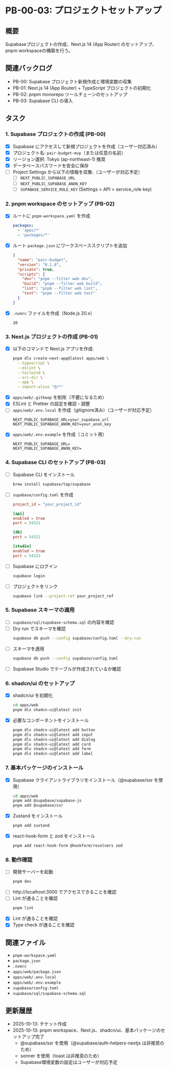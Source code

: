 # PB-00-03: プロジェクトセットアップ

## 概要
Supabaseプロジェクトの作成、Next.js 14 (App Router) のセットアップ、pnpm workspaceの構築を行う。

## 関連バックログ
- PB-00: Supabase プロジェクト新規作成と環境変数の収集
- PB-01: Next.js 14 (App Router) + TypeScript プロジェクトの初期化
- PB-02: pnpm monorepo ツールチェーンのセットアップ
- PB-03: Supabase CLI の導入

## タスク

### 1. Supabase プロジェクトの作成 (PB-00)
- [x] Supabase にアクセスして新規プロジェクトを作成（ユーザー対応済み）
- [x] プロジェクト名: `pair-budget-mvp`（または任意の名前）
- [x] リージョン選択: Tokyo (ap-northeast-1) 推奨
- [x] データベースパスワードを安全に保存
- [ ] Project Settings から以下の情報を収集:（ユーザーが対応予定）
  - [ ] `NEXT_PUBLIC_SUPABASE_URL`
  - [ ] `NEXT_PUBLIC_SUPABASE_ANON_KEY`
  - [ ] `SUPABASE_SERVICE_ROLE_KEY` (Settings > API > service_role key)

### 2. pnpm workspace のセットアップ (PB-02)
- [x] ルートに `pnpm-workspace.yaml` を作成
  ```yaml
  packages:
    - 'apps/*'
    - 'packages/*'
  ```
- [x] ルート `package.json` にワークスペーススクリプトを追加
  ```json
  {
    "name": "pair-budget",
    "version": "0.1.0",
    "private": true,
    "scripts": {
      "dev": "pnpm --filter web dev",
      "build": "pnpm --filter web build",
      "lint": "pnpm --filter web lint",
      "test": "pnpm --filter web test"
    }
  }
  ```
- [x] `.nvmrc` ファイルを作成（Node.js 20.x）
  ```
  20
  ```

### 3. Next.js プロジェクトの作成 (PB-01)
- [x] 以下のコマンドで Next.js アプリを作成:
  ```bash
  pnpm dlx create-next-app@latest apps/web \
    --typescript \
    --eslint \
    --tailwind \
    --src-dir \
    --app \
    --import-alias "@/*"
  ```
- [x] `apps/web/.gitkeep` を削除（不要になるため）
- [x] ESLint と Prettier の設定を確認・調整
- [ ] `apps/web/.env.local` を作成（gitignore済み）（ユーザーが対応予定）
  ```
  NEXT_PUBLIC_SUPABASE_URL=your_supabase_url
  NEXT_PUBLIC_SUPABASE_ANON_KEY=your_anon_key
  ```
- [x] `apps/web/.env.example` を作成（コミット用）
  ```
  NEXT_PUBLIC_SUPABASE_URL=
  NEXT_PUBLIC_SUPABASE_ANON_KEY=
  ```

### 4. Supabase CLI のセットアップ (PB-03)
- [ ] Supabase CLI をインストール
  ```bash
  brew install supabase/tap/supabase
  ```
- [ ] `supabase/config.toml` を作成
  ```toml
  project_id = "your_project_id"
  
  [api]
  enabled = true
  port = 54321
  
  [db]
  port = 54322
  
  [studio]
  enabled = true
  port = 54323
  ```
- [ ] Supabase にログイン
  ```bash
  supabase login
  ```
- [ ] プロジェクトをリンク
  ```bash
  supabase link --project-ref your_project_ref
  ```

### 5. Supabase スキーマの適用
- [ ] `supabase/sql/supabase-schema.sql` の内容を確認
- [ ] Dry run でスキーマを確認
  ```bash
  supabase db push --config supabase/config.toml --dry-run
  ```
- [ ] スキーマを適用
  ```bash
  supabase db push --config supabase/config.toml
  ```
- [ ] Supabase Studio でテーブルが作成されているか確認

### 6. shadcn/ui のセットアップ
- [x] shadcn/ui を初期化
  ```bash
  cd apps/web
  pnpm dlx shadcn-ui@latest init
  ```
- [x] 必要なコンポーネントをインストール
  ```bash
  pnpm dlx shadcn-ui@latest add button
  pnpm dlx shadcn-ui@latest add input
  pnpm dlx shadcn-ui@latest add dialog
  pnpm dlx shadcn-ui@latest add card
  pnpm dlx shadcn-ui@latest add form
  pnpm dlx shadcn-ui@latest add label
  ```

### 7. 基本パッケージのインストール
- [x] Supabase クライアントライブラリをインストール（@supabase/ssr を使用）
  ```bash
  cd apps/web
  pnpm add @supabase/supabase-js
  pnpm add @supabase/ssr
  ```
- [x] Zustand をインストール
  ```bash
  pnpm add zustand
  ```
- [x] react-hook-form と zod をインストール
  ```bash
  pnpm add react-hook-form @hookform/resolvers zod
  ```

### 8. 動作確認
- [ ] 開発サーバーを起動
  ```bash
  pnpm dev
  ```
- [ ] http://localhost:3000 でアクセスできることを確認
- [ ] Lint が通ることを確認
  ```bash
  pnpm lint
  ```
- [x] Lint が通ることを確認
- [x] Type check が通ることを確認

## 関連ファイル
- `pnpm-workspace.yaml`
- `package.json`
- `.nvmrc`
- `apps/web/package.json`
- `apps/web/.env.local`
- `apps/web/.env.example`
- `supabase/config.toml`
- `supabase/sql/supabase-schema.sql`

## 更新履歴
- 2025-10-13: チケット作成
- 2025-10-13: pnpm workspace、Next.js、shadcn/ui、基本パッケージのセットアップ完了
  - @supabase/ssr を使用（@supabase/auth-helpers-nextjs は非推奨のため）
  - sonner を使用（toast は非推奨のため）
  - Supabase環境変数の設定はユーザーが対応予定

